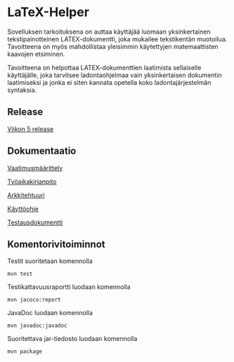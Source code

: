 # LaTeX-Helper
Sovelluksen tarkoituksena on auttaa käyttäjää luomaan yksinkertainen tekstipainotteinen LATEX-dokumentti, joka mukailee tekstikentän muotoilua. Tavoitteena on myös mahdollistaa yleisimmin käytettyjen matemaattisten kaavojen etsiminen.

Tavoitteena on helpottaa LATEX-dokumenttien laatimista sellaiselle käyttäjälle, joka tarvitsee ladontaohjelmaa vain yksinkertaisen dokumentin laatimiseksi ja jonka ei siten kannata opetella koko ladontajärjestelmän syntaksia.
## Release
[Viikon 5 release](https://github.com/alekmus/LATEX-Helper/releases/tag/Viikko5)

## Dokumentaatio
[Vaatimusmäärittely](https://github.com/alekmus/LATEX-Helper/blob/master/dokumentointi/Vaatimusm%C3%A4%C3%A4rittely.md)

[Työaikakirjanpito](https://github.com/alekmus/LATEX-Helper/blob/master/dokumentointi/ty%C3%B6aikakirjanpito.md)

[Arkkitehtuuri](https://github.com/alekmus/LATEX-Helper/blob/master/dokumentointi/arkkitehtuuri.md)

[Käyttöohje](https://github.com/alekmus/LATEX-Helper/blob/master/dokumentointi/k%C3%A4ytt%C3%B6ohje.md)

[Testausdokumentti](https://github.com/alekmus/LATEX-Helper/blob/master/dokumentointi/testausdokumentti.md)

## Komentorivitoiminnot
Testit suoritetaan komennolla
```
mvn test
```

Testikattavuusraportti luodaan komennolla
```
mvn jacoco:report
```

JavaDoc luodaan komennolla
```
mvn javadoc:javadoc
```

Suoritettava jar-tiedosto luodaan komennolla
```
mvn package
```
